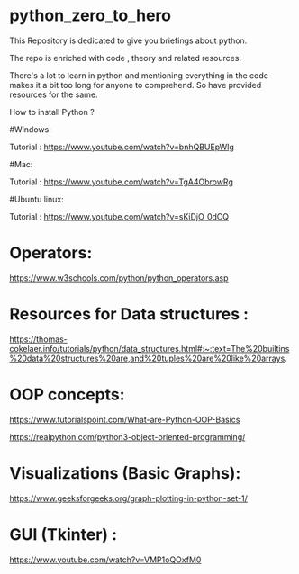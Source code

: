 # python_zero_to_hero

This Repository is dedicated to give you briefings about python.

The repo is enriched with code , theory and related resources.

There's a lot to learn in python and mentioning everything in the code makes it a bit too long for anyone to comprehend.
So have provided resources for the same.

How to install Python ?

#Windows:

Tutorial : https://www.youtube.com/watch?v=bnhQBUEpWlg

#Mac:

Tutorial : https://www.youtube.com/watch?v=TgA4ObrowRg

#Ubuntu linux:

Tutorial : https://www.youtube.com/watch?v=sKiDjO_0dCQ

# Operators:

https://www.w3schools.com/python/python_operators.asp

# Resources for Data structures :

https://thomas-cokelaer.info/tutorials/python/data_structures.html#:~:text=The%20builtins%20data%20structures%20are,and%20tuples%20are%20like%20arrays.

# OOP concepts:

https://www.tutorialspoint.com/What-are-Python-OOP-Basics

https://realpython.com/python3-object-oriented-programming/

# Visualizations (Basic Graphs):

https://www.geeksforgeeks.org/graph-plotting-in-python-set-1/

# GUI (Tkinter) :

https://www.youtube.com/watch?v=VMP1oQOxfM0
